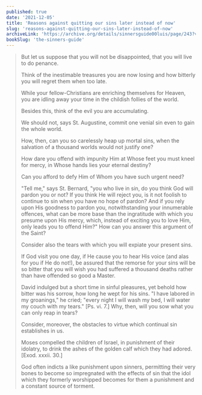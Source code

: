 ```yaml
---
published: true
date: '2021-12-05'
title: 'Reasons against quitting our sins later instead of now'
slug: 'reasons-against-quitting-our-sins-later-instead-of-now'
archiveLink: 'https://archive.org/details/sinnersguide00luis/page/243?view=theater'
bookSlug: 'the-sinners-guide'
---
```


> But let us suppose that you will not be disappointed, that you will live to do penance.
> 
> Think of the inestimable treasures you are now losing and how bitterly you will regret them when too late.
> 
> While your fellow-Christians are enriching themselves for Heaven, you are idling away your time in the childish follies of the world.
>
> Besides this, think of the evil you are accumulating.
> 
> We should not, says St. Augustine, commit one venial sin even to gain the whole world.
> 
> How, then, can you so carelessly heap up mortal sins, when the salvation of a thousand worlds would not justify one?
> 
> How dare you offend with impunity Him at Whose feet you must kneel for mercy, in Whose hands lies your eternal destiny?
> 
> Can you afford to defy Him of Whom you have such urgent need?
> 
> "Tell me," says St. Bernard, "you who live in sin, do you think God will pardon you or not? If you think He will reject you, is it not foolish to continue to sin when you have no hope of pardon? And if you rely upon His goodness to pardon you, notwithstanding your innumerable offences, what can be more base than the ingratitude with which you presume upon His mercy, which, instead of exciting you to love Him, only leads you to offend Him?" How can you answer this argument of the Saint?
>
> Consider also the tears with which you will expiate your present sins.
> 
> If God visit you one day, if He cause you to hear His voice (and alas for you if He do not!), be assured that the remorse for your sins will be so bitter that you will wish you had suffered a thousand deaths rather than have offended so good a Master.
> 
> David indulged but a short time in sinful pleasures, yet behold how bitter was his sorrow, how long he wept for his sins. "I have labored in my groanings," he cried; "every night I will wash my bed, I will water my couch with my tears." [Ps. vi. 7.] Why, then, will you sow what you can only reap in tears?
> 
> Consider, moreover, the obstacles to virtue which continual sin establishes in us.
> 
> Moses compelled the children of Israel, in punishment of their idolatry, to drink the ashes of the golden calf which they had adored. [Exod. xxxii. 30.]
> 
> God often indicts a like punishment upon sinners, permitting their very bones to become so impregnated with the effects of sin that the idol which they formerly worshipped becomes for them a punishment and a constant source of torment.